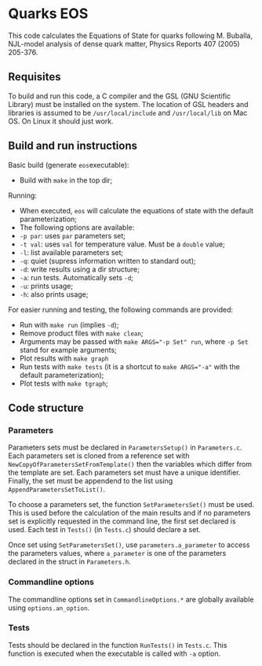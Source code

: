 # Quarks EOS

This code calculates the Equations of State for quarks following M. Buballa, NJL-model analysis of dense quark matter, Physics Reports 407 (2005) 205-376.

## Requisites

To build and run this code, a C compiler and the GSL (GNU Scientific Library) must be installed on the system. The location of GSL headers and libraries is assumed to be `/usr/local/include` and `/usr/local/lib` on Mac OS. On Linux it should just work.

## Build and run instructions

Basic build (generate `eos`executable):
* Build with `make` in the top dir;

Running:
* When executed, `eos` will calculate the equations of state with the default parameterization;
* The following options are available:
 * `-p par`: uses `par` parameters set;
 * `-t val`: uses `val` for temperature value. Must be a `double` value; 
 * `-l`: list available parameters set;
 * `-q`: quiet (supress information written to standard out);
 * `-d`: write results using a dir structure;
 * `-a`: run tests. Automatically sets `-d`;
 * `-u`: prints usage;
 * `-h`: also prints usage;

For easier running and testing, the following commands are provided:
* Run with `make run` (implies `-d`);
* Remove product files with `make clean`;
* Arguments may be passed with `make ARGS="-p Set" run`, where `-p Set` stand for example arguments;
* Plot results with `make graph`
* Run tests with `make tests` (it is a shortcut to `make ARGS="-a"` with the default parameterization);
* Plot tests with `make tgraph`;

## Code structure

### Parameters

Parameters sets must be declared in `ParametersSetup()` in `Parameters.c`. Each parameters set is cloned from a reference set with `NewCopyOfParametersSetFromTemplate()` then the variables which differ from the template are set. Each parameters set must have a unique identifier. Finally, the set must be appendend to the list using `AppendParametersSetToList()`.

To choose a parameters set, the function `SetParametersSet()` must be used. This is used before the calculation of the main results and if no parameters set is explicitly requested in the command line, the first set declared is used. Each test in `Tests()` (in `Tests.c`) should declare a set.

Once set using `SetParametersSet()`, use `parameters.a_parameter` to access the parameters values, where `a_parameter` is one of the parameters declared in the struct in `Parameters.h`.

### Commandline options

The commandline options set in `CommandlineOptions.*` are globally available using `options.an_option`.

### Tests

Tests should be declared in the function `RunTests()` in `Tests.c`. This function is executed when the executable is called with `-a` option.